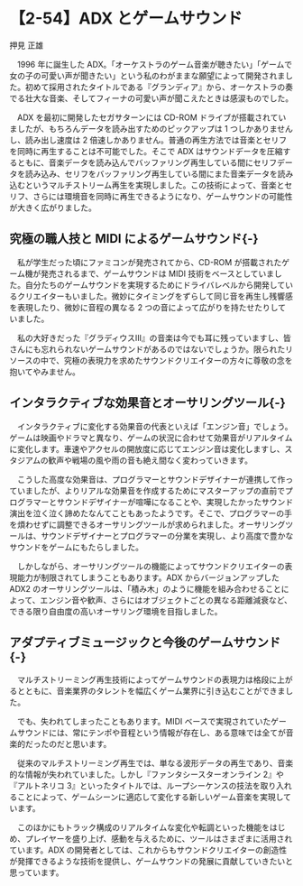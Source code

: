 # 【2-54】ADX とゲームサウンド

<div class="author">押見 正雄</div>

　1996 年に誕生した ADX。「オーケストラのゲーム音楽が聴きたい」「ゲームで女の子の可愛い声が聞きたい」という私のわがままな願望によって開発されました。初めて採用されたタイトルである『グランディア』から、オーケストラの奏でる壮大な音楽、そしてフィーナの可愛い声が聞こえたときは感涙ものでした。

　ADX を最初に開発したセガサターンには CD-ROM ドライブが搭載されていましたが、もちろんデータを読み出すためのピックアップは 1 つしかありませんし、読み出し速度は 2 倍速しかありません。普通の再生方法では音楽とセリフを同時に再生することは不可能でした。そこで ADX はサウンドデータを圧縮するともに、音楽データを読み込んでバッファリング再生している間にセリフデータを読み込み、セリフをバッファリング再生している間にまた音楽データを読み込むというマルチストリーム再生を実現しました。この技術によって、音楽とセリフ、さらには環境音を同時に再生できるようになり、ゲームサウンドの可能性が大きく広がりました。

## 究極の職人技と MIDI によるゲームサウンド{-}

　私が学生だった頃にファミコンが発売されてから、CD-ROM が搭載されたゲーム機が発売されるまで、ゲームサウンドは MIDI 技術をベースとしていました。自分たちのゲームサウンドを実現するためにドライバレベルから開発しているクリエイターもいました。微妙にタイミングをずらして同じ音を再生し残響感を表現したり、微妙に音程の異なる 2 つの音によって広がりを持たせたりしていました。

　私の大好きだった『グラディウスⅢ』の音楽は今でも耳に残っていますし、皆さんにも忘れられないゲームサウンドがあるのではないでしょうか。限られたリソースの中で、究極の表現力を求めたサウンドクリエイターの方々に尊敬の念を抱いてやみません。

## インタラクティブな効果音とオーサリングツール{-}

　インタラクティブに変化する効果音の代表といえば「エンジン音」でしょう。ゲームは映画やドラマと異なり、ゲームの状況に合わせて効果音がリアルタイムに変化します。車速やアクセルの開放度に応じてエンジン音は変化しますし、スタジアムの歓声や戦場の風や雨の音も絶え間なく変わっていきます。

　こうした高度な効果音は、プログラマーとサウンドデザイナーが連携して作っていましたが、よりリアルな効果音を作成するためにマスターアップの直前でプログラマーとサウンドデザイナーが喧嘩になることや、実現したかったサウンド演出を泣く泣く諦めたなんてこともあったようです。そこで、プログラマーの手を煩わせずに調整できるオーサリングツールが求められました。オーサリングツールは、サウンドデザイナーとプログラマーの分業を実現し、より高度で豊かなサウンドをゲームにもたらしました。

　しかしながら、オーサリングツールの機能によってサウンドクリエイターの表現能力が制限されてしまうこともあります。ADX からバージョンアップした ADX2 のオーサリングツールは、「積み木」のように機能を組み合わせることによって、エンジン音や歓声、さらにはオブジェクトごとの異なる距離減衰など、できる限り自由度の高いオーサリング環境を目指しました。

## アダプティブミュージックと今後のゲームサウンド{-}

　マルチストリーミング再生技術によってゲームサウンドの表現力は格段に上がるとともに、音楽業界のタレントを幅広くゲーム業界に引き込むことができました。

　でも、失われてしまったこともあります。MIDI ベースで実現されていたゲームサウンドには、常にテンポや音程という情報が存在し、ある意味では全てが音楽的だったのだと思います。

　従来のマルチストリーミング再生では、単なる波形データの再生であり、音楽的な情報が失われていました。しかし『ファンタシースターオンライン 2』や『アルトネリコ 3』といったタイトルでは、ループシーケンスの技法を取り入れることによって、ゲームシーンに適応して変化する新しいゲーム音楽を実現しています。

　このほかにもトラック構成のリアルタイムな変化や転調といった機能をはじめ、プレイヤーを盛り上げ、感動を与えるために、ツールはさまざまに活用されています。ADX の開発者としては、これからもサウンドクリエイターの創造性が発揮できるような技術を提供し、ゲームサウンドの発展に貢献していきたいと思っています。
